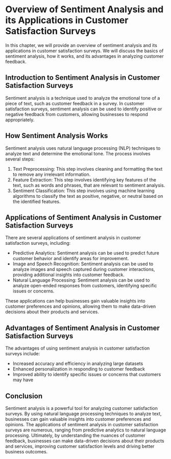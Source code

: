 Overview of Sentiment Analysis and its Applications in Customer Satisfaction Surveys
==================================================================================================================================================

In this chapter, we will provide an overview of sentiment analysis and its applications in customer satisfaction surveys. We will discuss the basics of sentiment analysis, how it works, and its advantages in analyzing customer feedback.

Introduction to Sentiment Analysis in Customer Satisfaction Surveys
-------------------------------------------------------------------

Sentiment analysis is a technique used to analyze the emotional tone of a piece of text, such as customer feedback in a survey. In customer satisfaction surveys, sentiment analysis can be used to identify positive or negative feedback from customers, allowing businesses to respond appropriately.

How Sentiment Analysis Works
----------------------------

Sentiment analysis uses natural language processing (NLP) techniques to analyze text and determine the emotional tone. The process involves several steps:

1. Text Preprocessing: This step involves cleaning and formatting the text to remove any irrelevant information.
2. Feature Extraction: This step involves identifying key features of the text, such as words and phrases, that are relevant to sentiment analysis.
3. Sentiment Classification: This step involves using machine learning algorithms to classify the text as positive, negative, or neutral based on the identified features.

Applications of Sentiment Analysis in Customer Satisfaction Surveys
-------------------------------------------------------------------

There are several applications of sentiment analysis in customer satisfaction surveys, including:

* Predictive Analytics: Sentiment analysis can be used to predict future customer behavior and identify areas for improvement.
* Image and Speech Recognition: Sentiment analysis can be used to analyze images and speech captured during customer interactions, providing additional insights into customer feedback.
* Natural Language Processing: Sentiment analysis can be used to analyze open-ended responses from customers, identifying specific issues or concerns.

These applications can help businesses gain valuable insights into customer preferences and opinions, allowing them to make data-driven decisions about their products and services.

Advantages of Sentiment Analysis in Customer Satisfaction Surveys
-----------------------------------------------------------------

The advantages of using sentiment analysis in customer satisfaction surveys include:

* Increased accuracy and efficiency in analyzing large datasets
* Enhanced personalization in responding to customer feedback
* Improved ability to identify specific issues or concerns that customers may have

Conclusion
----------

Sentiment analysis is a powerful tool for analyzing customer satisfaction surveys. By using natural language processing techniques to analyze text, businesses can gain valuable insights into customer preferences and opinions. The applications of sentiment analysis in customer satisfaction surveys are numerous, ranging from predictive analytics to natural language processing. Ultimately, by understanding the nuances of customer feedback, businesses can make data-driven decisions about their products and services, improving customer satisfaction levels and driving better business outcomes.
